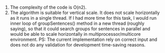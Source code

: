 1. The complexity of the code is O(n2).
2. The algorithm is suitable for vertical scale. It does not scale horizontally as it runs in a single thread.
    If I had more time for this task, I would run inner loop of groupSentences() method in a new thread (roughly saying),
    so that it could search groups for sentences in parallel and would be able to scale horizontally in
    multiprocessor/multicore environment.
PS: The current implementation rely on correct input and does not do any validation for development time-saving reasons.